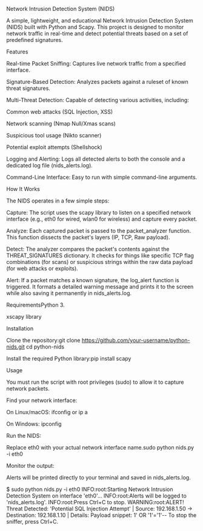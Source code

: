 Network Intrusion Detection System (NIDS)

A simple, lightweight, and educational Network Intrusion Detection System (NIDS) built with Python and Scapy. This project is designed to monitor network traffic in real-time and detect potential threats based on a set of predefined signatures.

Features

Real-time Packet Sniffing:
Captures live network traffic from a specified interface.

Signature-Based Detection: Analyzes packets against a ruleset of known threat signatures.

Multi-Threat Detection: Capable of detecting various activities, including:

Common web attacks (SQL Injection, XSS)

Network scanning (Nmap Null/Xmas scans)

Suspicious tool usage (Nikto scanner)

Potential exploit attempts (Shellshock)

Logging and Alerting: Logs all detected alerts to both the console and a dedicated log file (nids_alerts.log).

Command-Line Interface: Easy to run with simple command-line arguments.

How It Works

The NIDS operates in a few simple steps:

Capture: The script uses the scapy library to listen on a specified network interface (e.g., eth0 for wired, wlan0 for wireless) and capture every packet.

Analyze: Each captured packet is passed to the packet_analyzer function. This function dissects the packet's layers (IP, TCP, Raw payload).

Detect: The analyzer compares the packet's contents against the THREAT_SIGNATURES dictionary. It checks for things like specific TCP flag combinations (for scans) or suspicious strings within the raw data payload (for web attacks or exploits).

Alert: If a packet matches a known signature, the log_alert function is triggered. It formats a detailed warning message and prints it to the screen while also saving it permanently in nids_alerts.log.

RequirementsPython 3.

xscapy library

Installation

Clone the repository:git clone https://github.com/your-username/python-nids.git
cd python-nids

Install the required Python library:pip install scapy

Usage

You must run the script with root privileges (sudo) to allow it to capture network packets.

Find your network interface:

On Linux/macOS: ifconfig or ip a

On Windows: ipconfig

Run the NIDS:

Replace eth0 with your actual network interface name.sudo python nids.py -i eth0


Monitor the output:

Alerts will be printed directly to your terminal and saved in nids_alerts.log.

$ sudo python nids.py -i eth0
INFO:root:Starting Network Intrusion Detection System on interface 'eth0'...
INFO:root:Alerts will be logged to 'nids_alerts.log'.
INFO:root:Press Ctrl+C to stop.
WARNING:root:ALERT! Threat Detected: 'Potential SQL Injection Attempt' | Source: 192.168.1.50 -> Destination: 192.168.1.10 | Details: Payload snippet: 1' OR '1'='1'--
To stop the sniffer, press Ctrl+C.

